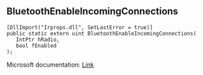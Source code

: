 ## BluetoothEnableIncomingConnections

```
[DllImport("Irprops.dll", SetLastError = true)]
public static extern uint BluetoothEnableIncomingConnections(
   IntPtr hRadio,
   bool fEnabled
);
```

Microsoft documentation: [Link](https://docs.microsoft.com/en-us/windows/win32/api/bluetoothapis/nf-bluetoothapis-bluetoothenableincomingconnections)
